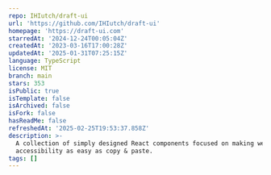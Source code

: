 ```yaml
---
repo: IHIutch/draft-ui
url: 'https://github.com/IHIutch/draft-ui'
homepage: 'https://draft-ui.com'
starredAt: '2024-12-24T00:05:04Z'
createdAt: '2023-03-16T17:00:28Z'
updatedAt: '2025-01-31T07:25:15Z'
language: TypeScript
license: MIT
branch: main
stars: 353
isPublic: true
isTemplate: false
isArchived: false
isFork: false
hasReadMe: false
refreshedAt: '2025-02-25T19:53:37.858Z'
description: >-
  A collection of simply designed React components focused on making web
  accessibility as easy as copy & paste.
tags: []
---
```


